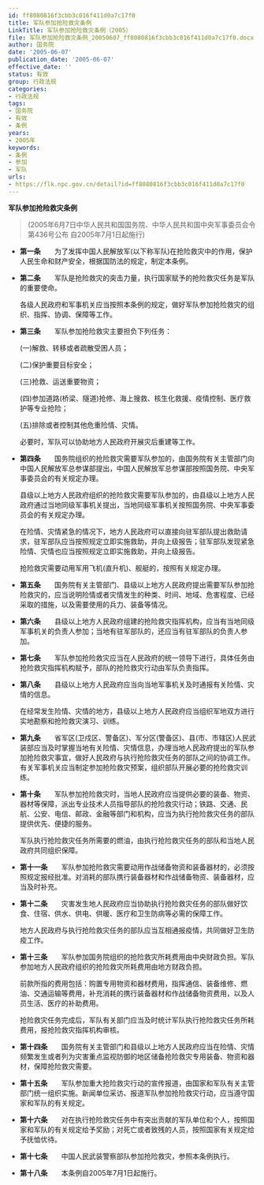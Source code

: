 ```yaml
---
id: ff8080816f3cbb3c016f411d0a7c17f0
title: 军队参加抢险救灾条例
LinkTitle: 军队参加抢险救灾条例（2005）
file: 军队参加抢险救灾条例_20050607_ff8080816f3cbb3c016f411d0a7c17f0.docx
author: 国务院
date: '2005-06-07'
publication_date: '2005-06-07'
effective_date: ''
status: 有效
group: 行政法规
categories:
- 行政法规
tags:
- 国务院
- 有效
- 条例
years:
- 2005年
keywords:
- 条例
- 参加
- 军队
urls:
- https://flk.npc.gov.cn/detail?id=ff8080816f3cbb3c016f411d0a7c17f0
---
```


**军队参加抢险救灾条例**

> (2005年6月7日中华人民共和国国务院、中华人民共和国中央军事委员会令第436号公布 自2005年7月1日起施行)

- **第一条**　　为了发挥中国人民解放军(以下称军队)在抢险救灾中的作用，保护人民生命和财产安全，根据国防法的规定，制定本条例。

- **第二条**　　军队是抢险救灾的突击力量，执行国家赋予的抢险救灾任务是军队的重要使命。

  各级人民政府和军事机关应当按照本条例的规定，做好军队参加抢险救灾的组织、指挥、协调、保障等工作。

- **第三条**　　军队参加抢险救灾主要担负下列任务：

  (一)解救、转移或者疏散受困人员；

  (二)保护重要目标安全；

  (三)抢救、运送重要物资；

  (四)参加道路(桥梁、隧道)抢修、海上搜救、核生化救援、疫情控制、医疗救护等专业抢险；

  (五)排除或者控制其他危重险情、灾情。

  必要时，军队可以协助地方人民政府开展灾后重建等工作。

- **第四条**　　国务院组织的抢险救灾需要军队参加的，由国务院有关主管部门向中国人民解放军总参谋部提出，中国人民解放军总参谋部按照国务院、中央军事委员会的有关规定办理。

  县级以上地方人民政府组织的抢险救灾需要军队参加的，由县级以上地方人民政府通过当地同级军事机关提出，当地同级军事机关按照国务院、中央军事委员会的有关规定办理。

  在险情、灾情紧急的情况下，地方人民政府可以直接向驻军部队提出救助请求，驻军部队应当按照规定立即实施救助，并向上级报告；驻军部队发现紧急险情、灾情也应当按照规定立即实施救助，并向上级报告。

  抢险救灾需要动用军用飞机(直升机)、舰艇的，按照有关规定办理。

- **第五条**　　国务院有关主管部门、县级以上地方人民政府提出需要军队参加抢险救灾的，应当说明险情或者灾情发生的种类、时间、地域、危害程度、已经采取的措施，以及需要使用的兵力、装备等情况。

- **第六条**　　县级以上地方人民政府组建的抢险救灾指挥机构，应当有当地同级军事机关的负责人参加；当地有驻军部队的，还应当有驻军部队的负责人参加。

- **第七条**　　军队参加抢险救灾应当在人民政府的统一领导下进行，具体任务由抢险救灾指挥机构赋予，部队的抢险救灾行动由军队负责指挥。

- **第八条**　　县级以上地方人民政府应当向当地军事机关及时通报有关险情、灾情的信息。

  在经常发生险情、灾情的地方，县级以上地方人民政府应当组织军地双方进行实地勘察和抢险救灾演习、训练。

- **第九条**　　省军区(卫戍区、警备区)、军分区(警备区)、县(市、市辖区)人民武装部应当及时掌握当地有关险情、灾情信息，办理当地人民政府提出的军队参加抢险救灾事宜，做好人民政府与执行抢险救灾任务的部队之间的协调工作。有关军事机关应当制定参加抢险救灾预案，组织部队开展必要的抢险救灾训练。

- **第十条**　　军队参加抢险救灾时，当地人民政府应当提供必要的装备、物资、器材等保障，派出专业技术人员指导部队的抢险救灾行动；铁路、交通、民航、公安、电信、邮政、金融等部门和机构，应当为执行抢险救灾任务的部队提供优先、便捷的服务。

  军队执行抢险救灾任务所需要的燃油，由执行抢险救灾任务的部队和当地人民政府共同组织保障。

- **第十一条**　　军队参加抢险救灾需要动用作战储备物资和装备器材的，必须按照规定报经批准。对消耗的部队携行装备器材和作战储备物资、装备器材，应当及时补充。

- **第十二条**　　灾害发生地人民政府应当协助执行抢险救灾任务的部队做好饮食、住宿、供水、供电、供暖、医疗和卫生防病等必需的保障工作。

  地方人民政府与执行抢险救灾任务的部队应当互相通报疫情，共同做好卫生防疫工作。

- **第十三条**　　军队参加国务院组织的抢险救灾所耗费用由中央财政负担。军队参加地方人民政府组织的抢险救灾所耗费用由地方财政负担。

  前款所指的费用包括：购置专用物资和器材费用，指挥通信、装备维修、燃油、交通运输等费用，补充消耗的携行装备器材和作战储备物资费用，以及人员生活、医疗的补助费用。

  抢险救灾任务完成后，军队有关部门应当及时统计军队执行抢险救灾任务所耗费用，报抢险救灾指挥机构审核。

- **第十四条**　　国务院有关主管部门和县级以上地方人民政府应当在险情、灾情频繁发生或者列为灾害重点监视防御的地区储备抢险救灾专用装备、物资和器材，保障抢险救灾需要。

- **第十五条**　　军队参加重大抢险救灾行动的宣传报道，由国家和军队有关主管部门统一组织实施。新闻单位采访、报道军队参加抢险救灾行动，应当遵守国家和军队的有关规定。

- **第十六条**　　对在执行抢险救灾任务中有突出贡献的军队单位和个人，按照国家和军队的有关规定给予奖励；对死亡或者致残的人员，按照国家有关规定给予抚恤优待。

- **第十七条**　　中国人民武装警察部队参加抢险救灾，参照本条例执行。

- **第十八条**　　本条例自2005年7月1日起施行。
